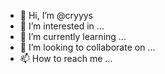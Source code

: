 - 👋 Hi, I’m @cryyys
- 👀 I’m interested in ...
- 🌱 I’m currently learning ...
- 💞️ I’m looking to collaborate on ...
- 📫 How to reach me ...

<!---
cryyys/cryyys is a ✨ special ✨ repository because its `README.md` (this file) appears on your GitHub profile.
You can click the Preview link to take a look at your changes.
--->
